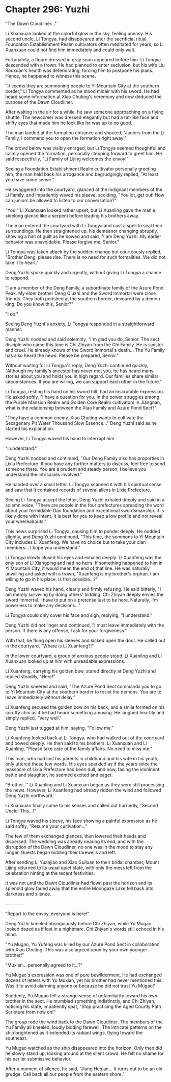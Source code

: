 # Chapter 296: Yuzhi

"The Dawn Cloudliner..."

Li Xuanxuan looked at the colorful glow in the sky, feeling uneasy. His second uncle, Li Tongya, had disappeared after the sacrificial ritual. Foundation Establishment Realm cultivators often meditated for years, so Li Xuanxuan could not find him immediately and could only wait.

Fortunately, a figure dressed in gray soon appeared before him. Li Tongya descended with a frown. He had planned to enter seclusion, but his wife Liu Rouxuan's health was deteriorating, forcing him to postpone his plans. Hence, he happened to witness this scene.

"It seems they are summoning people to Yi Mountain City at the southern border," Li Tongya commented as he stood midair with his sword. He had heard some information at Xiao Chuting's ceremony and now deduced the purpose of the Dawn Cloudliner.

After waiting in the air for a while, he saw someone approaching on a flying shuttle. The newcomer was dressed elegantly but had a rat-like face and shifty eyes that made him he look like he was up to no good.

The man landed at the formation entrance and shouted, "Juniors from the Li Family, I command you to open the formation right away!"

The crowd below was visibly enraged, but Li Tongya seemed thoughtful and calmly opened the formation, personally stepping forward to greet him. He said respectfully, "Li Family of Lijing welcomes the envoy!"

Seeing a Foundation Establishment Realm cultivator personally greeting him, the man held back his arrogance and begrudgingly replied, "At least you have some sense."

He swaggered into the courtyard, glanced at the indignant members of the Li Family, and impatiently waved his sleeve, scolding, "You lot, get out! How can juniors be allowed to listen to our conversation?"

"You!" Li Xuanxuan looked rather upset, but Li Xuanling gave the man a sidelong glance like a serpent before leading his brothers away.

The man entered the courtyard with Li Tongya and cast a spell to seal their surroundings. He then straightened up, his demeanor changing abruptly, showing a hint of guilt as he bowed and said, "I am Deng Yuzhi. My earlier behavior was unavoidable. Please forgive me, Senior."

Li Tongya was taken aback by the sudden change but courteously replied, "Brother Deng, please rise. There is no need for such formalities. We did not take it to heart."

Deng Yuzhi spoke quickly and urgently, without giving Li Tongya a chance to respond.

"I am a member of the Deng Family, a subordinate family of the Azure Pond Peak. My elder brother Deng Qiuzhi and the Sword Immortal were close friends. They both perished at the southern border, devoured by a demon king. Do you know this, Senior?"

"I do."

Seeing Deng Yuzhi's anxiety, Li Tongya responded in a straightforward manner.

Deng Yuzhi nodded and said solemnly, "I'm glad you do, Senior. The sect disciple who came this time is Chi Zhiyan from the Chi Family. He is sinister and cruel. He already knows of the Sword Immortal's death... The Yu Family has also heard the news. Please be prepared, Senior."

Without waiting for Li Tongya's reply, Deng Yuzhi continued quickly, "Although my family's ancestor has never met you, he has heard many stories about you and holds you in high regard. Our families share similar circumstances. If you are willing, we can support each other in the future."

Li Tongya, resting his hand on his sword hilt, had an inscrutable expression. He asked softly, "I have a question for you. In the power struggles among the Purple Mansion Realm and Golden Core Realm cultivators in Jiangnan, what is the relationship between the Xiao Family and Azure Pond Sect?"

"They have a common enemy. Xiao Chuting wants to cultivate the Sexagenary Pit Water Thousand Slow Essence..." Deng Yuzhi said as he started his explanation.

However, Li Tongya waved his hand to interrupt him.

"I understand."

Deng Yuzhi nodded and continued, "Our Deng Family also has properties in Lixia Prefecture. If you have any further matters to discuss, feel free to send someone there. You are a prudent and steady person, I believe you understand the intricacies involved."

He handed over a small letter. Li Tongya scanned it with his spiritual sense and saw that it contained records of several alleys in Lixia Prefecture.

Seeing Li Tongya accept the letter, Deng Yuzhi exhaled deeply and said in a solemn voice, "There are people in the four prefectures spreading the word about your formidable Dao foundation and exceptional swordsmanship. It is likely done with intent. It is best for you to keep a low profile and not reveal your whereabouts."

This news surprised Li Tongya, causing him to ponder deeply. He nodded slightly, and Deng Yuzhi continued, "This time, the summons to Yi Mountain City includes Li Xuanfeng. We have no choice but to take your clan members... I hope you understand."

Li Tongya slowly closed his eyes and exhaled deeply. Li Xuanfeng was the only son of Li Xiangping and had no heirs. If something happened to him in Yi Mountain City, it would mean the end of that line. He was naturally unwilling and asked with a frown, "Xuanfeng is my brother's orphan. I am willing to go in his place. Is that possible...?"

Deng Yuzhi waved his hand, clearly and firmly refusing. He said bitterly, "I am merely surviving by doing others' bidding. Chi Zhiyan deeply envies the sword immortal. I have to put on a pretense just to be here. Naturally, I'm powerless to make any decisions..."

Li Tongya could only cover his face and sigh, replying, "I understand."

Deng Yuzhi did not linger and continued, "I must leave immediately with the person. If there is any offense, I ask for your forgiveness."

With that, he flung open his sleeves and kicked open the door. He called out in the courtyard, "Where is Li Xuanfeng?!"

In the lower courtyard, a group of anxious people stood. Li Xuanling and Li Xuanxuan looked up at him with unreadable expressions.

Li Xuanfeng, carrying his golden bow, stared directly at Deng Yuzhi and replied steadily, "Here!"

Deng Yuzhi sneered and said, "The Azure Pond Sect commands you to go to Yi Mountain City at the southern border to resist the demons. You are to leave immediately without delay."

Li Xuanfeng secured the golden bow on his back, and a smile formed on his scruffy chin as if he had heard something amusing. He laughed heartily and simply replied, "Very well."

Deng Yuzhi just tugged at him, saying, "Follow me."

Li Xuanfeng looked back at Li Tongya, who had walked out of the courtyard and bowed deeply. He then said to his brothers, Li Xuanxuan and Li Xuanling, "Please take care of the family affairs. No need to miss me."

This man, who had lost his parents in childhood and his wife in his youth, only uttered these few words. His eyes sparkled as if the years since the massacre of Lixia Prefecture had been dull, and now, facing the imminent battle and slaughter, he seemed excited and eager.

"Brother..." Li Xuanling and Li Xuanxuan began as they were still processing the news. However, Li Xuanfeng had already ridden the wind and followed Deng Yuzhi northward.

Li Xuanxuan finally came to his senses and called out hurriedly, "Second Uncle! This...!"

Li Tongya waved his sleeve, his face showing a painful expression as he said softly, "Resume your cultivation..."

The few of them exchanged glances, then lowered their heads and dispersed. The wedding was already nearing its end, and with the disruption of the Dawn Cloudliner, no one was in the mood to stay any longer. Guests began bidding their farewells and left.

After sending Li Yuanjiao and Xiao Guiluan to their bridal chamber, Mount Lijing returned to its usual quiet state, with only the mess left from the celebration hinting at the recent festivities.

It was not until the Dawn Cloudliner had flown past the horizon and its splendid glow faded away that the entire Moongaze Lake fell back into darkness and silence.

————

"Report to the envoy, everyone is here!"

Deng Yuzhi kneeled obsequiously before Chi Zhiyan, while Yu Mugao looked dazed as if lost in a nightmare. Chi Zhiyan's words still echoed in his mind.

"Yu Mugao, Yu Yufeng was killed by our Azure Pond Sect in collaboration with Xiao Chuting! This was also agreed upon by your own younger brother!"

"Muxian... personally agreed to it...?"

Yu Mugao's expression was one of pure bewilderment. He had exchanged dozens of letters with Yu Muxian, yet his brother had never mentioned this. Was it to avoid alarming anyone or because he did not trust Yu Mugao?

Suddenly, Yu Mugao felt a strange sense of unfamiliarity toward his own brother in the sect. He mumbled something indistinctly, and Chi Zhiyan, noticing his state, impatiently spat, "Stop practicing the Aged Courtly Path Scripture from now on!"

The group rode the wind back to the Dawn Cloudliner. The members of the Yu Family all kneeled, loudly bidding farewell. The intricate patterns on the ship brightened as it extended its radiant wings, flying toward the southeast.

Yu Mugao watched as the ship disappeared into the horizon. Only then did he slowly stand up, looking around at the silent crowd. He felt no shame for his earlier submissive behavior.

After a moment of silence, he said, "Jiang Heqian... It turns out to be an old grudge. Call back all our people from the eastern shore."
